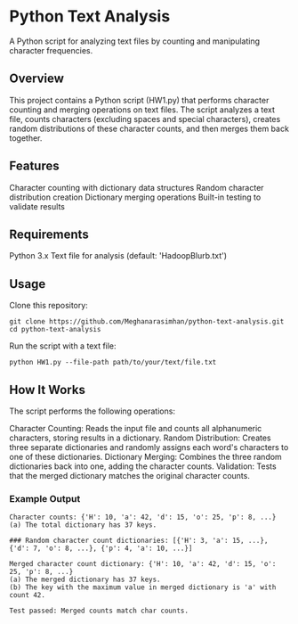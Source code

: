 # Python Text Analysis

A Python script for analyzing text files by counting and manipulating character frequencies.

## Overview
This project contains a Python script (HW1.py) that performs character counting and merging operations on text files. The script analyzes a text file, counts characters (excluding spaces and special characters), creates random distributions of these character counts, and then merges them back together.

## Features

Character counting with dictionary data structures
Random character distribution creation
Dictionary merging operations
Built-in testing to validate results

## Requirements

Python 3.x
Text file for analysis (default: 'HadoopBlurb.txt')

## Usage

Clone this repository:
```
git clone https://github.com/Meghanarasimhan/python-text-analysis.git
cd python-text-analysis
```

Run the script with a text file:
```
python HW1.py --file-path path/to/your/text/file.txt
```

## How It Works
The script performs the following operations:

Character Counting: Reads the input file and counts all alphanumeric characters, storing results in a dictionary.
Random Distribution: Creates three separate dictionaries and randomly assigns each word's characters to one of these dictionaries.
Dictionary Merging: Combines the three random dictionaries back into one, adding the character counts.
Validation: Tests that the merged dictionary matches the original character counts.

### Example Output
```
Character counts: {'H': 10, 'a': 42, 'd': 15, 'o': 25, 'p': 8, ...}
(a) The total dictionary has 37 keys.
```
```
### Random character count dictionaries: [{'H': 3, 'a': 15, ...}, {'d': 7, 'o': 8, ...}, {'p': 4, 'a': 10, ...}]

Merged character count dictionary: {'H': 10, 'a': 42, 'd': 15, 'o': 25, 'p': 8, ...}
(a) The merged dictionary has 37 keys.
(b) The key with the maximum value in merged dictionary is 'a' with count 42.

Test passed: Merged counts match char counts.
```
